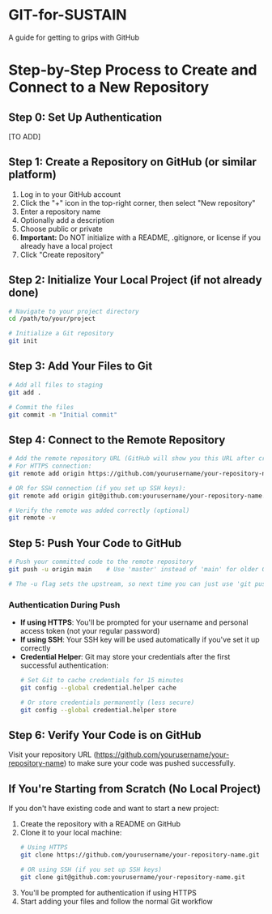 # GIT-for-SUSTAIN
A guide for getting to grips with GitHub

# Step-by-Step Process to Create and Connect to a New Repository

## Step 0: Set Up Authentication
[TO ADD]

## Step 1: Create a Repository on GitHub (or similar platform)
1. Log in to your GitHub account
2. Click the "+" icon in the top-right corner, then select "New repository"
3. Enter a repository name
4. Optionally add a description
5. Choose public or private
6. **Important:** Do NOT initialize with a README, .gitignore, or license if you already have a local project
7. Click "Create repository"

## Step 2: Initialize Your Local Project (if not already done)
```bash
# Navigate to your project directory
cd /path/to/your/project

# Initialize a Git repository
git init
```

## Step 3: Add Your Files to Git
```bash
# Add all files to staging
git add .

# Commit the files
git commit -m "Initial commit"
```

## Step 4: Connect to the Remote Repository
```bash
# Add the remote repository URL (GitHub will show you this URL after creating the repo)
# For HTTPS connection:
git remote add origin https://github.com/yourusername/your-repository-name.git

# OR for SSH connection (if you set up SSH keys):
git remote add origin git@github.com:yourusername/your-repository-name.git

# Verify the remote was added correctly (optional)
git remote -v
```

## Step 5: Push Your Code to GitHub
```bash
# Push your committed code to the remote repository
git push -u origin main    # Use 'master' instead of 'main' for older Git versions

# The -u flag sets the upstream, so next time you can just use 'git push'
```

### Authentication During Push
- **If using HTTPS**: You'll be prompted for your username and personal access token (not your regular password)
- **If using SSH**: Your SSH key will be used automatically if you've set it up correctly
- **Credential Helper**: Git may store your credentials after the first successful authentication:
  ```bash
  # Set Git to cache credentials for 15 minutes
  git config --global credential.helper cache
  
  # Or store credentials permanently (less secure)
  git config --global credential.helper store
  ```

## Step 6: Verify Your Code is on GitHub
Visit your repository URL (https://github.com/yourusername/your-repository-name) to make sure your code was pushed successfully.

## If You're Starting from Scratch (No Local Project)
If you don't have existing code and want to start a new project:

1. Create the repository with a README on GitHub
2. Clone it to your local machine:
   ```bash
   # Using HTTPS
   git clone https://github.com/yourusername/your-repository-name.git
   
   # OR using SSH (if you set up SSH keys)
   git clone git@github.com:yourusername/your-repository-name.git
   ```
3. You'll be prompted for authentication if using HTTPS
4. Start adding your files and follow the normal Git workflow
